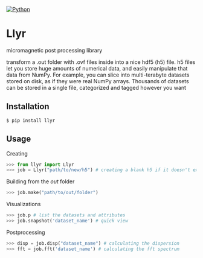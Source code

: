 [![Python](https://img.shields.io/pypi/pyversions/tensorflow.svg?style=plastic)](https://badge.fury.io/py/tensorflow)
# Llyr
micromagnetic post processing library

transform a .out folder with .ovf files inside into a nice hdf5 (h5) file. h5 files let you store huge amounts of numerical data, and easily manipulate that data from NumPy. For example, you can slice into multi-terabyte datasets stored on disk, as if they were real NumPy arrays. Thousands of datasets can be stored in a single file, categorized and tagged however you want

## Installation

```
$ pip install llyr
```

## Usage

Creating
```python
>>> from llyr import Llyr
>>> job = Llyr("path/to/new/h5") # creating a blank h5 if it doesn't exist
```
Building from the *out* folder
```python
>>> job.make("path/to/out/folder")
```
Visualizations
```python
>>> job.p # list the datasets and attributes
>>> job.snapshot('dataset_name') # quick view 
```
Postprocessing
```python
>>> disp = job.disp("dataset_name") # calculating the dispersion
>>> fft = job.fft('dataset_name') # calculating the fft spectrum
```
